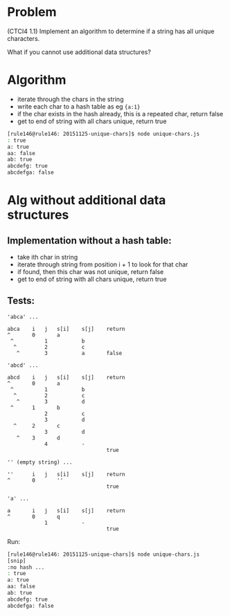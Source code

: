 # Problem
(CTCI4 1.1)
Implement an algorithm to determine if a string has all unique characters.

What if you cannot use additional data structures?

# Algorithm

- iterate through the chars in the string
- write each char to a hash table as eg `{a:1}`
- if the char exists in the hash already, this is a repeated char, return false
- get to end of string with all chars unique, return true

```bash
[rule146@rule146: 20151125-unique-chars]$ node unique-chars.js
: true
a: true
aa: false
ab: true
abcdefg: true
abcdefga: false

```

# Alg without additional data structures

## Implementation without a hash table:
- take ith char in string
- iterate through string from position i + 1 to look for that char
- if found, then this char was not unique, return false
- get to end of string with all chars unique, return true

## Tests:
```
'abca' ...

abca    i   j   s[i]    s[j]    return
^       0       a
 ^          1           b
  ^         2           c
   ^        3           a       false

'abcd' ...

abcd    i   j   s[i]    s[j]    return
^       0       a
 ^          1           b
  ^         2           c
   ^        3           d
 ^      1       b
            2           c
            3           d
  ^     2       c
            3           d
   ^    3       d
            4           -
                                true

'' (empty string) ...

''      i   j   s[i]    s[j]    return
^       0       ''
                                true

'a' ...

a       i   j   s[i]    s[j]    return
^       0       q
            1           -
                                true
```

Run:

```bash
[rule146@rule146: 20151125-unique-chars]$ node unique-chars.js
[snip]
:no hash ...
: true
a: true
aa: false
ab: true
abcdefg: true
abcdefga: false
```
